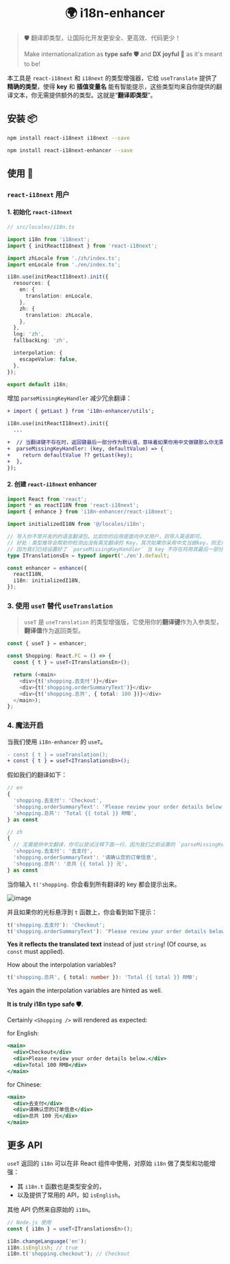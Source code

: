 <h1 align="center">🌍 i18n-enhancer</h1>

> 🛡️ 翻译即类型，让国际化开发更安全、更高效、代码更少！
>
> Make internationalization as **type safe 🛡️** and **DX joyful 🥳** as it's meant to be!

本工具是 `react-i18next` 和 `i18next` 的类型增强器，它给 `useTranslate` 提供了 **精确的类型**，使得 **key** 和 **插值变量名** 能有智能提示，这些类型均来自你提供的翻译文本，你无需提供额外的类型。这就是“**翻译即类型**”。

## 安装 📦

```bash
npm install react-i18next i18next --save

npm install react-i18next-enhancer --save
```

## 使用 📝

### `react-i18next` 用户

#### 1. 初始化 `react-i18next`

```typescript
// src/locales/i18n.ts

import i18n from 'i18next';
import { initReactI18next } from 'react-i18next';

import zhLocale from './zh/index.ts';
import enLocale from './en/index.ts';

i18n.use(initReactI18next).init({
  resources: {
    en: {
      translation: enLocale,
    },
    zh: {
      translation: zhLocale,
    },
  },
  lng: 'zh',
  fallbackLng: 'zh',

  interpolation: {
    escapeValue: false,
  },
});

export default i18n;
```

增加 `parseMissingKeyHandler` 减少冗余翻译：

```diff typescript
+ import { getLast } from 'i18n-enhancer/utils';

i18n.use(initReactI18next).init({
  ...

+  // 当翻译键不存在时，返回键最后一部分作为默认值，意味着如果你用中文做键那么你无需再添加中文翻译
+  parseMissingKeyHandler: (key, defaultValue) => {
+    return defaultValue ?? getLast(key);
+  },
});
```

#### 2. 创建 `react-i18next` **enhancer**

```typescript
import React from 'react';
import * as reactI18N from 'react-i18next';
import { enhance } from 'i18n-enhancer/react-i18next';

import initializedI18N from '@/locales/i18n';

// 导入你不常开发的的语言翻译包。比如你的应用是面向中文用户，则导入英语即可。
// 好处：类型推导会帮助你检测出没有英文翻译的 Key，其次如果你采用中文当做key，则无需提供中文翻译，
// 因为我们已经设置好了 `parseMissingKeyHandler` 当 key 不存在将用其最后一部分当做翻译兜底。
type ITranslationsEn = typeof import('./en').default;

const enhancer = enhance({
  reactI18N,
  i18n: initializedI18N,
});
```

### 3. 使用 `useT` 替代 `useTranslation`

> `useT` 是 `useTranslation` 的类型增强版，它使用你的**翻译键**作为入参类型，**翻译值**作为返回类型。

```typescript
const { useT } = enhancer;

const Shopping: React.FC = () => {
  const { t } = useT<ITranslationsEn>();

  return (<main>
    <div>{t('shopping.去支付')}</div>
    <div>{t('shopping.orderSummaryText')}</div>
    <div>{t('shopping.总共', { total: 100 })}</div>
  </main>);
};
```

### 4. 魔法开启

当我们使用 `i18n-enhancer` 的 `useT`。

```diff
- const { t } = useTranslation();
+ const { t } = useT<ITranslationsEn>();
```

假如我们的翻译如下：

```typescript
// en
{
  'shopping.去支付': 'Checkout',
  'shopping.orderSummaryText': 'Please review your order details below.',
  'shopping.总共': 'Total {{ total }} RMB',
} as const
```

```typescript
// zh
{
  // 无需提供中文翻译，你可以尝试注释下面一行，因为我们之前设置的 `parseMissingKeyHandler` 将会用点最后的部分当做兜底翻译。 是不是很棒！
  'shopping.去支付': '去支付',
  'shopping.orderSummaryText': '请确认您的订单信息',
  'shopping.总共': '总共 {{ total }} 元',
} as const
```

当你输入 `t('shopping.` 你会看到所有翻译的 key 都会提示出来。

![image](todo)

并且如果你的光标悬浮到 `t` 函数上，你会看到如下提示：

```typescript
t('shopping.去支付'): 'Checkout'; 
t('shopping.orderSummaryText'): 'Please review your order details below.';
```

**Yes it reflects the translated text** instead of just `string`! (Of course, `as const` must applied).

How about the interpolation variables?

```typescript
t('shopping.总共', { total: number }): 'Total {{ total }} RMB';
```

Yes again the interpolation variables are hinted as well.

**It is truly i18n type safe 🛡️.**

Certainly `<Shopping />` will rendered as expected:

for English:

```jsx
<main>
  <div>Checkout</div>
  <div>Please review your order details below.</div>
  <div>Total 100 RMB</div>
</main>
```

for Chinese:

```jsx
<main>
  <div>去支付</div>
  <div>请确认您的订单信息</div>
  <div>总共 100 元</div>
</main>
```

## 更多 API

`useT` 返回的 `i18n` 可以在非 React 组件中使用，对原始 `i18n` 做了类型和功能增强：

- 其 `i18n.t` 函数也是类型安全的，
- 以及提供了常用的 API，如 `isEnglish`。

其他 API 仍然来自原始的 `i18n`。

```typescript
// Node.js 使用
const { i18n } = useT<ITranslationsEn>();

i18n.changeLanguage('en');
i18n.isEnglish; // true
i18n.t('shopping.checkout'); // Checkout
```
